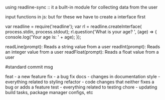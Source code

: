 using readline-sync :: it a built-in module for collecting data from the user

input functions in js: but for these we have to create a interface first

var readline = require('readline');
var rl = readline.createInterface(
     process.stdin, process.stdout);
rl.question('What is your age? ', (age) => {
    console.log('Your age is: ' + age);
});     

readLine(prompt): Reads a string value from a user
readInt(prompt): Reads an integer value from a user
readFloat(prompt): Reads a float value from a user

#standard commit msg 

feat - a new feature
fix - a bug fix
docs - changes in documentation
style - everything related to styling
refactor - code changes that neither fixes a bug or adds a feature
test - everything related to testing
chore - updating build tasks, package manager configs, etc
